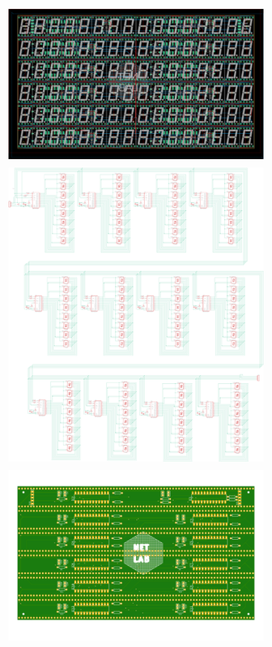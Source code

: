 ![panel-pcb-sss](../assets/panel-pcb-sss.png)

![panel-sch-sss](../assets/panel-sch-sss.png)

![panel-sss](../assets/panel-sss.png)